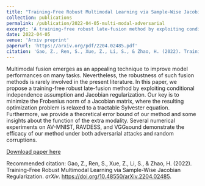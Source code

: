 ```yaml
---
title: "Training-Free Robust Multimodal Learning via Sample-Wise Jacobian Regularization"
collection: publications
permalink: /publication/2022-04-05-multi-modal-adversarial
excerpt: 'A training-free robust late-fusion method by exploiting conditional independence assumption and Jacobian regularization.'
date: 2022-04-05
venue: 'Arxiv preprint'
paperurl: 'https://arxiv.org/pdf/2204.02485.pdf'
citation: 'Gao, Z., Ren, S., Xue, Z., Li, S., & Zhao, H. (2022). Training-Free Robust Multimodal Learning via Sample-Wise Jacobian Regularization. arXiv. https://doi.org/10.48550/arXiv.2204.02485.'
---
```

Multimodal fusion emerges as an appealing technique to improve model performances on many tasks. Nevertheless, the robustness of such fusion methods is rarely involved in the present literature. In this paper, we propose a training-free robust late-fusion method by exploiting conditional independence assumption and Jacobian regularization. Our key is to minimize the Frobenius norm of a Jacobian matrix, where the resulting optimization problem is relaxed to a tractable Sylvester equation. Furthermore, we provide a theoretical error bound of our method and some insights about the function of the extra modality. Several numerical experiments on AV-MNIST, RAVDESS, and VGGsound demonstrate the efficacy of our method under both adversarial attacks and random corruptions.

[Download paper here](https://arxiv.org/pdf/2204.02485.pdf)

Recommended citation: Gao, Z., Ren, S., Xue, Z., Li, S., & Zhao, H. (2022). Training-Free Robust Multimodal Learning via Sample-Wise Jacobian Regularization. *arXiv*. https://doi.org/10.48550/arXiv.2204.02485.